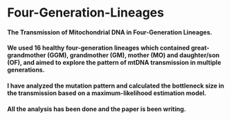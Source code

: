 # Four-Generation-Lineages
#### The Transmission of Mitochondrial DNA in Four-Generation Lineages.
#### We used 16 healthy four-generation lineages which contained great-grandmother (GGM), grandmother (GM), mother (MO) and daughter/son (OF), and aimed to explore the pattern of mtDNA transmission in multiple generations. 
#### I have analyzed the mutation pattern and calculated the bottleneck size in the transmission based on a maximum-likelihood estimation model. 
#### All the analysis has been done and the paper is been writing.
